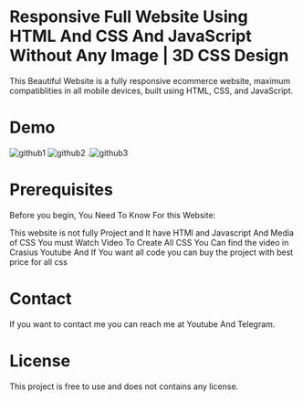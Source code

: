 <h1>Responsive Full Website Using HTML And CSS And JavaScript Without Any Image | 3D CSS Design</h1>

This Beautiful Website is a fully responsive ecommerce website, maximum compatiblities in all mobile devices, built using HTML, CSS, and JavaScript.

<h1>Demo</h1>

![github1](https://github.com/CrasiusAhmed/Responsive-Cube-CSS-Website/assets/164026375/1a0f4a1d-d061-4644-a84e-77f11c394ee9)
![github2](https://github.com/CrasiusAhmed/Responsive-Cube-CSS-Website/assets/164026375/ccf10058-e2f5-4d0e-8c74-238f9adc89d3)
.![github3](https://github.com/CrasiusAhmed/Responsive-Cube-CSS-Website/assets/164026375/f4af0427-96af-4a70-b1c5-4e292fa2c134)





<h1>Prerequisites</h1>
Before you begin, You Need To Know For this Website:

This website is not fully Project and It have HTMl and Javascript And Media of CSS You must
Watch Video To Create All CSS You Can find the video in Crasius Youtube And If You want all code
you can buy the project with best price for all css 

<h1>Contact</h1>
If you want to contact me you can reach me at Youtube And Telegram.

<h1>License</h1>
This project is free to use and does not contains any license.
